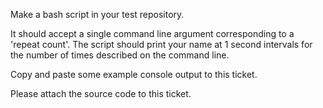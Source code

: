 Make a bash script in your test repository.

It should accept a single command line argument corresponding to a 'repeat count'.
The script should print your name at 1 second intervals for the number of times described on the command line.

Copy and paste some example console output to this ticket.

Please attach the source code to this ticket.